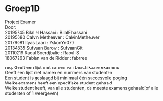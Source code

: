 # Groep1D
Project Examen  
Door:    
  20195745 Bilal el Hassani :          BilalElhassani  
  20195680 Calvin Metheuver :        CalvinMetheuver  
  20179081 Ilyas Laari :               YskonYn070  
  20134835 Sufyaan Barow :             SufyaanGit  
  20110219 Raoul Soerdjbalie :         Raoul-S  
  18067263 Fabian van de Ridder :      fabrree  


req:
  Geeft een lijst met namen van beschikbare examens  
  Geeft een lijst met namen en nummers van studenten  
  Een student is geslaagd bij minimaal één succesvolle poging  
  Welke examens heeft een specifieke student gehaald  
  Welke student heeft, van alle studenten, de meeste examens gehaald(of alle studenten of 1 weergeven)  
  
 

